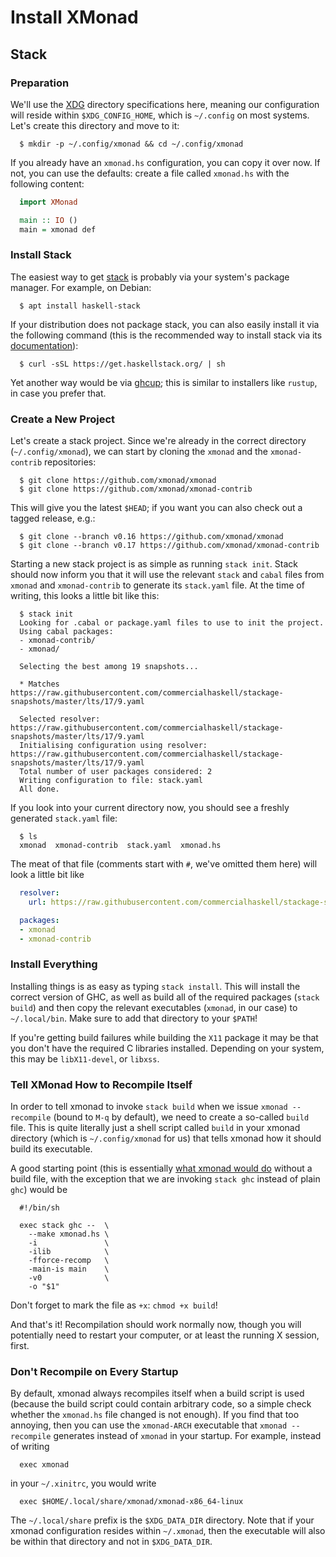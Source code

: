 # Install XMonad

## Stack

### Preparation

We'll use the [XDG] directory specifications here, meaning our
configuration will reside within `$XDG_CONFIG_HOME`, which is
`~/.config` on most systems.  Let's create this directory and move to
it:

``` shell
  $ mkdir -p ~/.config/xmonad && cd ~/.config/xmonad
```

If you already have an `xmonad.hs` configuration, you can copy it over
now.  If not, you can use the defaults: create a file called `xmonad.hs`
with the following content:

``` haskell
  import XMonad

  main :: IO ()
  main = xmonad def
```

### Install Stack

The easiest way to get [stack] is probably via your system's package
manager.  For example, on Debian:

``` shell
  $ apt install haskell-stack
```

If your distribution does not package stack, you can also easily install
it via the following command (this is the recommended way to install
stack via its [documentation][stack]):

``` shell
  $ curl -sSL https://get.haskellstack.org/ | sh
```

Yet another way would be via [ghcup]; this is similar to installers like
`rustup`, in case you prefer that.

### Create a New Project

Let's create a stack project.  Since we're already in the correct
directory (`~/.config/xmonad`), we can start by cloning the `xmonad` and
the `xmonad-contrib` repositories:

``` shell
  $ git clone https://github.com/xmonad/xmonad
  $ git clone https://github.com/xmonad/xmonad-contrib
```

This will give you the latest `$HEAD`; if you want you can also check
out a tagged release, e.g.:

``` shell
  $ git clone --branch v0.16 https://github.com/xmonad/xmonad
  $ git clone --branch v0.17 https://github.com/xmonad/xmonad-contrib
```

Starting a new stack project is as simple as running `stack init`.
Stack should now inform you that it will use the relevant `stack` and
`cabal` files from `xmonad` and `xmonad-contrib` to generate its
`stack.yaml` file.  At the time of writing, this looks a little bit like
this:

```
  $ stack init
  Looking for .cabal or package.yaml files to use to init the project.
  Using cabal packages:
  - xmonad-contrib/
  - xmonad/

  Selecting the best among 19 snapshots...

  * Matches https://raw.githubusercontent.com/commercialhaskell/stackage-snapshots/master/lts/17/9.yaml

  Selected resolver: https://raw.githubusercontent.com/commercialhaskell/stackage-snapshots/master/lts/17/9.yaml
  Initialising configuration using resolver: https://raw.githubusercontent.com/commercialhaskell/stackage-snapshots/master/lts/17/9.yaml
  Total number of user packages considered: 2
  Writing configuration to file: stack.yaml
  All done.
```

If you look into your current directory now, you should see a freshly
generated `stack.yaml` file:

```
  $ ls
  xmonad  xmonad-contrib  stack.yaml  xmonad.hs
```

The meat of that file (comments start with `#`, we've omitted them here)
will look a little bit like

``` yaml
  resolver:
    url: https://raw.githubusercontent.com/commercialhaskell/stackage-snapshots/master/lts/17/9.yaml

  packages:
  - xmonad
  - xmonad-contrib
```

### Install Everything

Installing things is as easy as typing `stack install`.  This will
install the correct version of GHC, as well as build all of the required
packages (`stack build`) and then copy the relevant executables
(`xmonad`, in our case) to `~/.local/bin`.  Make sure to add that
directory to your `$PATH`!

If you're getting build failures while building the `X11` package it may
be that you don't have the required C libraries installed.  Depending on
your system, this may be `libX11-devel`, or `libxss`.

### Tell XMonad How to Recompile Itself

In order to tell xmonad to invoke `stack build` when we issue `xmonad
--recompile` (bound to `M-q` by default), we need to create a so-called
`build` file.  This is quite literally just a shell script called
`build` in your xmonad directory (which is `~/.config/xmonad` for us)
that tells xmonad how it should build its executable.

A good starting point (this is essentially [what xmonad would do]
without a build file, with the exception that we are invoking `stack
ghc` instead of plain `ghc`) would be

``` shell
  #!/bin/sh

  exec stack ghc --  \
    --make xmonad.hs \
    -i               \
    -ilib            \
    -fforce-recomp   \
    -main-is main    \
    -v0              \
    -o "$1"
```

Don't forget to mark the file as `+x`: `chmod +x build`!

And that's it!  Recompilation should work normally now, though you will
potentially need to restart your computer, or at least the running X
session, first.

### Don't Recompile on Every Startup

By default, xmonad always recompiles itself when a build script is used
(because the build script could contain arbitrary code, so a simple
check whether the `xmonad.hs` file changed is not enough).  If you find
that too annoying, then you can use the `xmonad-ARCH` executable that
`xmonad --recompile` generates instead of `xmonad` in your startup.  For
example, instead of writing

``` shell
  exec xmonad
```

in your `~/.xinitrc`, you would write

``` shell
  exec $HOME/.local/share/xmonad/xmonad-x86_64-linux
```

The `~/.local/share` prefix is the `$XDG_DATA_DIR` directory.  Note that
if your xmonad configuration resides within `~/.xmonad`, then the
executable will also be within that directory and not in
`$XDG_DATA_DIR`.

[XDG]: https://specifications.freedesktop.org/basedir-spec/basedir-spec-latest.html
[stack]: https://docs.haskellstack.org/en/stable/README/
[ghcup]: https://www.haskell.org/ghcup/
[what xmonad would do]: https://github.com/xmonad/xmonad/blob/master/src/XMonad/Core.hs#L657-L665

